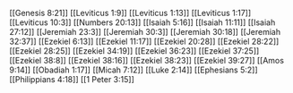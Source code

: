 [[Genesis 8:21]]
[[Leviticus 1:9]]
[[Leviticus 1:13]]
[[Leviticus 1:17]]
[[Leviticus 10:3]]
[[Numbers 20:13]]
[[Isaiah 5:16]]
[[Isaiah 11:11]]
[[Isaiah 27:12]]
[[Jeremiah 23:3]]
[[Jeremiah 30:3]]
[[Jeremiah 30:18]]
[[Jeremiah 32:37]]
[[Ezekiel 6:13]]
[[Ezekiel 11:17]]
[[Ezekiel 20:28]]
[[Ezekiel 28:22]]
[[Ezekiel 28:25]]
[[Ezekiel 34:19]]
[[Ezekiel 36:23]]
[[Ezekiel 37:25]]
[[Ezekiel 38:8]]
[[Ezekiel 38:16]]
[[Ezekiel 38:23]]
[[Ezekiel 39:27]]
[[Amos 9:14]]
[[Obadiah 1:17]]
[[Micah 7:12]]
[[Luke 2:14]]
[[Ephesians 5:2]]
[[Philippians 4:18]]
[[1 Peter 3:15]]
